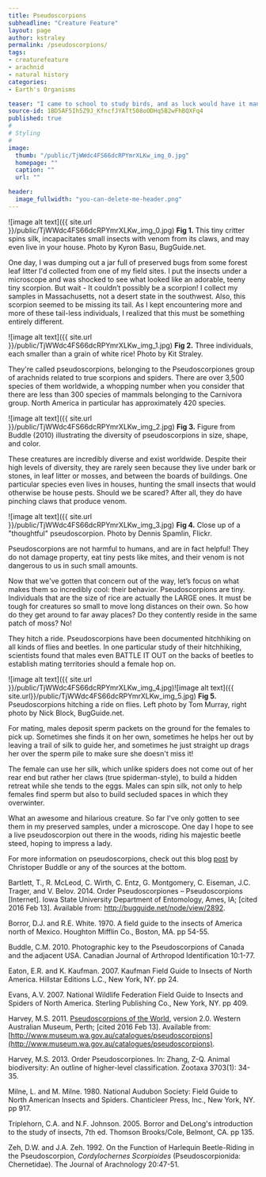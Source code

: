 ```yaml
---
title: Pseudoscorpions
subheadline: "Creature Feature"
layout: page
author: kstraley
permalink: /pseudoscorpions/
tags:
- creaturefeature
- arachnid
- natural history
categories:
- Earth's Organisms

teaser: "I came to school to study birds, and as luck would have it many birds eat bugs, so now I spend most of my time with bugs. I thought that this shift in subject would be a total bummer, completely boring, and let’s be honest – gross. Bugs can be pretty terrifying, especially if you don’t understand their behavior and why they have such odd strategies for life."
source-id: 1BD5AF5Ih5Z9J_KfncfJYATt508oODHq5B2wFhBQXFq4
published: true
#
# Styling
#
image:
  thumb: "/public/TjWWdc4FS66dcRPYmrXLKw_img_0.jpg"
  homepage: ""
  caption: ""
  url: ""

header:
  image_fullwidth: "you-can-delete-me-header.png"
---
```

![image alt text]({{ site.url }}/public/TjWWdc4FS66dcRPYmrXLKw_img_0.jpg)
**Fig 1.** This tiny critter spins silk, incapacitates small insects with venom from its claws, and may even live in your house. Photo by Kyron Basu, BugGuide.net.

One day, I was dumping out a jar full of preserved bugs from some forest leaf litter I'd collected from one of my field sites. I put the insects under a microscope and was shocked to see what looked like an adorable, teeny tiny scorpion. But wait - It couldn’t possibly be a scorpion! I collect my samples in Massachusetts, not a desert state in the southwest. Also, this scorpion seemed to be missing its tail. As I kept encountering more and more of these tail-less individuals, I realized that this must be something entirely different.

 ![image alt text]({{ site.url }}/public/TjWWdc4FS66dcRPYmrXLKw_img_1.jpg)
**Fig 2.** Three individuals, each smaller than a grain of white rice! Photo by Kit Straley.

They're called pseudoscorpions, belonging to the Pseudoscorpiones group of arachnids related to true scorpions and spiders. There are over 3,500 species of them worldwide, a whopping number when you consider that there are less than 300 species of mammals belonging to the Carnivora group. North America in particular has approximately 420 species.

 ![image alt text]({{ site.url }}/public/TjWWdc4FS66dcRPYmrXLKw_img_2.jpg)
**Fig 3.** Figure from Buddle (2010) illustrating the diversity of pseudoscorpions in size, shape, and color.

These creatures are incredibly diverse and exist worldwide. Despite their high levels of diversity, they are rarely seen because they live under bark or stones, in leaf litter or mosses, and between the boards of buildings. One particular species even lives in houses, hunting the small insects that would otherwise be house pests. Should we be scared? After all, they do have pinching claws that produce venom.

![image alt text]({{ site.url }}/public/TjWWdc4FS66dcRPYmrXLKw_img_3.jpg)
**Fig 4.** Close up of a "thoughtful" pseudoscorpion. Photo by Dennis Spamlin, Flickr.

Pseudoscorpions are not harmful to humans, and are in fact helpful! They do not damage property, eat tiny pests like mites, and their venom is not dangerous to us in such small amounts.

Now that we've gotten that concern out of the way, let’s focus on what makes them so incredibly cool: their behavior. Pseudoscorpions are tiny. Individuals that are the size of rice are actually the LARGE ones. It must be tough for creatures so small to move long distances on their own. So how do they get around to far away places? Do they contently reside in the same patch of moss? No!

They hitch a ride. Pseudoscorpions have been documented hitchhiking on all kinds of flies and beetles. In one particular study of their hitchhiking, scientists found that males even BATTLE IT OUT on the backs of beetles to establish mating territories should a female hop on.

![image alt text]({{ site.url }}/public/TjWWdc4FS66dcRPYmrXLKw_img_4.jpg)![image alt text]({{ site.url}}/public/TjWWdc4FS66dcRPYmrXLKw_img_5.jpg)
**Fig 5.** Pseudoscorpions hitching a ride on flies. Left photo by Tom Murray, right photo by Nick Block, BugGuide.net.

For mating, males deposit sperm packets on the ground for the females to pick up. Sometimes she finds it on her own, sometimes he helps her out by leaving a trail of silk to guide her, and sometimes he just straight up drags her over the sperm pile to make sure she doesn't miss it!

The female can use her silk, which unlike spiders does not come out of her rear end but rather her claws (true spiderman-style), to build a hidden retreat while she tends to the eggs. Males can spin silk, not only to help females find sperm but also to build secluded spaces in which they overwinter.

What an awesome and hilarious creature. So far I've only gotten to see them in my preserved samples, under a microscope. One day I hope to see a live pseudoscorpion out there in the woods, riding his majestic beetle steed, hoping to impress a lady.

For more information on pseudoscorpions, check out this blog [post](http://www.scilogs.com/expiscor/ten-facts-about-pseudoscorpions/) by Christoper Buddle  or any of the sources at the bottom.

Bartlett, T., R. McLeod, C. Wirth, C. Entz, G. Montgomery, C. Eiseman, J.C. Trager, and V. Belov. 2014. Order Pseudoscorpiones – Pseudoscorpions [Internet]. Iowa State University Department of Entomology, Ames, IA; [cited 2016 Feb 13].  Available from: http://bugguide.net/node/view/2892.

Borror, D.J. and R.E. White. 1970. A field guide to the insects of America north of Mexico. Houghton Mifflin Co., Boston, MA. pp 54-55.

Buddle, C.M. 2010. Photographic key to the Pseudoscorpions of Canada and the adjacent USA. Canadian Journal of Arthropod Identification 10:1-77.

Eaton, E.R. and K. Kaufman. 2007. Kaufman Field Guide to Insects of North America. Hillstar Editions L.C., New York, NY. pp 24.

Evans, A.V. 2007. National Wildlife Federation Field Guide to Insects and Spiders of North America. Sterling Publishing Co., New York, NY. pp 409.

Harvey, M.S. 2011. [Pseudoscorpions of the World](http://www.museum.wa.gov.au/catalogues/pseudoscorpions), version 2.0. Western Australian Museum, Perth; [cited 2016 Feb 13]. Available from: [http://www.museum.wa.gov.au/catalogues/pseudoscorpions](http://www.museum.wa.gov.au/catalogues/pseudoscorpions).

Harvey, M.S. 2013. Order Pseudoscorpiones. In: Zhang, Z-Q.  Animal biodiversity: An outline of higher-level classification. Zootaxa 3703(1): 34-35.

Milne, L. and M. Milne. 1980. National Audubon Society: Field Guide to North American Insects and Spiders. Chanticleer Press, Inc., New York, NY. pp 917.

Triplehorn, C.A. and N.F. Johnson. 2005. Borror and DeLong's introduction to the study of insects, 7th ed. Thomson Brooks/Cole, Belmont, CA. pp 135.

Zeh, D.W. and J.A. Zeh. 1992. On the Function of Harlequin Beetle-Riding in the Pseudoscorpion, *Cordylochernes Scorpioides* (Pseudoscorpionida: Chernetidae). The Journal of Arachnology 20:47-51.

